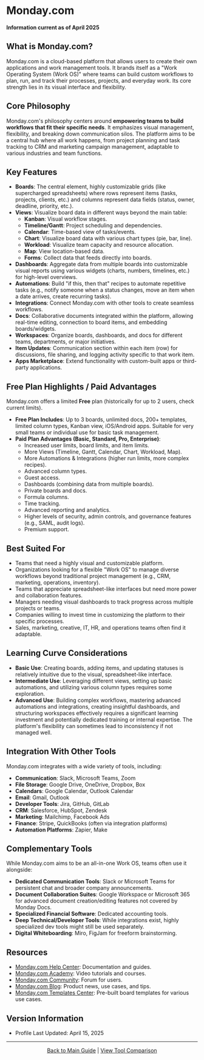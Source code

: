 # Monday.com

**Information current as of April 2025**

## What is Monday.com?

Monday.com is a cloud-based platform that allows users to create their own applications and work management tools. It brands itself as a "Work Operating System (Work OS)" where teams can build custom workflows to plan, run, and track their processes, projects, and everyday work. Its core strength lies in its visual interface and flexibility.

## Core Philosophy

Monday.com's philosophy centers around **empowering teams to build workflows that fit their specific needs**. It emphasizes visual management, flexibility, and breaking down communication silos. The platform aims to be a central hub where all work happens, from project planning and task tracking to CRM and marketing campaign management, adaptable to various industries and team functions.

## Key Features

-   **Boards**: The central element, highly customizable grids (like supercharged spreadsheets) where rows represent items (tasks, projects, clients, etc.) and columns represent data fields (status, owner, deadline, priority, etc.).
-   **Views**: Visualize board data in different ways beyond the main table:
    -   **Kanban**: Visual workflow stages.
    -   **Timeline/Gantt**: Project scheduling and dependencies.
    -   **Calendar**: Time-based view of tasks/events.
    -   **Chart**: Visualize board data with various chart types (pie, bar, line).
    -   **Workload**: Visualize team capacity and resource allocation.
    -   **Map**: View location-based data.
    -   **Forms**: Collect data that feeds directly into boards.
-   **Dashboards**: Aggregate data from multiple boards into customizable visual reports using various widgets (charts, numbers, timelines, etc.) for high-level overviews.
-   **Automations**: Build "if this, then that" recipes to automate repetitive tasks (e.g., notify someone when a status changes, move an item when a date arrives, create recurring tasks).
-   **Integrations**: Connect Monday.com with other tools to create seamless workflows.
-   **Docs**: Collaborative documents integrated within the platform, allowing real-time editing, connection to board items, and embedding boards/widgets.
-   **Workspaces**: Organize boards, dashboards, and docs for different teams, departments, or major initiatives.
-   **Item Updates**: Communication section within each item (row) for discussions, file sharing, and logging activity specific to that work item.
-   **Apps Marketplace**: Extend functionality with custom-built apps or third-party applications.

## Free Plan Highlights / Paid Advantages

Monday.com offers a limited **Free** plan (historically for up to 2 users, check current limits).
-   **Free Plan Includes**: Up to 3 boards, unlimited docs, 200+ templates, limited column types, Kanban view, iOS/Android apps. Suitable for very small teams or individual use for basic task management.
-   **Paid Plan Advantages (Basic, Standard, Pro, Enterprise)**:
    -   Increased user limits, board limits, and item limits.
    -   More Views (Timeline, Gantt, Calendar, Chart, Workload, Map).
    -   More Automations & Integrations (higher run limits, more complex recipes).
    -   Advanced column types.
    -   Guest access.
    -   Dashboards (combining data from multiple boards).
    -   Private boards and docs.
    -   Formula columns.
    -   Time tracking.
    -   Advanced reporting and analytics.
    -   Higher levels of security, admin controls, and governance features (e.g., SAML, audit logs).
    -   Premium support.

## Best Suited For

-   Teams that need a highly visual and customizable platform.
-   Organizations looking for a flexible "Work OS" to manage diverse workflows beyond traditional project management (e.g., CRM, marketing, operations, inventory).
-   Teams that appreciate spreadsheet-like interfaces but need more power and collaboration features.
-   Managers needing visual dashboards to track progress across multiple projects or teams.
-   Companies willing to invest time in customizing the platform to their specific processes.
-   Sales, marketing, creative, IT, HR, and operations teams often find it adaptable.

## Learning Curve Considerations

-   **Basic Use**: Creating boards, adding items, and updating statuses is relatively intuitive due to the visual, spreadsheet-like interface.
-   **Intermediate Use**: Leveraging different views, setting up basic automations, and utilizing various column types requires some exploration.
-   **Advanced Use**: Building complex workflows, mastering advanced automations and integrations, creating insightful dashboards, and structuring workspaces effectively requires a significant learning investment and potentially dedicated training or internal expertise. The platform's flexibility can sometimes lead to inconsistency if not managed well.

## Integration With Other Tools

Monday.com integrates with a wide variety of tools, including:
-   **Communication**: Slack, Microsoft Teams, Zoom
-   **File Storage**: Google Drive, OneDrive, Dropbox, Box
-   **Calendars**: Google Calendar, Outlook Calendar
-   **Email**: Gmail, Outlook
-   **Developer Tools**: Jira, GitHub, GitLab
-   **CRM**: Salesforce, HubSpot, Zendesk
-   **Marketing**: Mailchimp, Facebook Ads
-   **Finance**: Stripe, QuickBooks (often via integration platforms)
-   **Automation Platforms**: Zapier, Make

## Complementary Tools

While Monday.com aims to be an all-in-one Work OS, teams often use it alongside:
-   **Dedicated Communication Tools**: Slack or Microsoft Teams for persistent chat and broader company announcements.
-   **Document Collaboration Suites**: Google Workspace or Microsoft 365 for advanced document creation/editing features not covered by Monday Docs.
-   **Specialized Financial Software**: Dedicated accounting tools.
-   **Deep Technical/Developer Tools**: While integrations exist, highly specialized dev tools might still be used separately.
-   **Digital Whiteboarding**: Miro, FigJam for freeform brainstorming.

## Resources

-   [Monday.com Help Center](https://support.monday.com/hc/en-us): Documentation and guides.
-   [Monday.com Academy](https://monday.com/academy/): Video tutorials and courses.
-   [Monday.com Community](https://community.monday.com/): Forum for users.
-   [Monday.com Blog](https://monday.com/blog/): Product news, use cases, and tips.
-   [Monday.com Templates Center](https://monday.com/templates/): Pre-built board templates for various use cases.

## Version Information

-   Profile Last Updated: April 15, 2025

---

<p align="center"><a href="../README.md">Back to Main Guide</a> | <a href="../comparison-tables/tool-comparison.md">View Tool Comparison</a></p>
